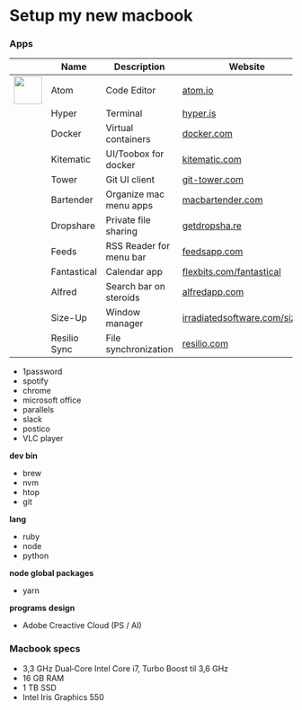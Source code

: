 # Setup my new macbook

### Apps
|      | Name                  | Description                  | Website
| ---- | --------------------- | ---------------------------- | -----
| <img src='https://upload.wikimedia.org/wikipedia/commons/thumb/8/80/Atom_editor_logo.svg/2000px-Atom_editor_logo.svg.png' width='50px' /> | Atom                  | Code Editor                  | [atom.io](https://atom.io)
|  | Hyper                 | Terminal                     | [hyper.is](https://hyper.is/)
|  | Docker                | Virtual containers           | [docker.com](https://docker.com)
|  | Kitematic             | UI/Toobox for docker         | [kitematic.com](https://kitematic.com/)
|  | Tower                 | Git UI client                | [git-tower.com](https://www.git-tower.com/mac/)
|  | Bartender             | Organize mac menu apps       | [macbartender.com](https://www.macbartender.com/)
|  | Dropshare             | Private file sharing         | [getdropsha.re](https://getdropsha.re/)
|  | Feeds                 | RSS Reader for menu bar      | [feedsapp.com](http://www.feedsapp.com/)
|  | Fantastical           | Calendar app                 | [flexbits.com/fantastical](https://flexibits.com/fantastical)
|  | Alfred                | Search bar on steroids       | [alfredapp.com](https://www.alfredapp.com/)
|  | Size-Up               | Window manager               | [irradiatedsoftware.com/sizeup](http://www.irradiatedsoftware.com/sizeup/)
|  | Resilio Sync          | File synchronization         | [resilio.com](https://www.resilio.com/)

- 1password
- spotify
- chrome
- microsoft office
- parallels
- slack
- postico
- VLC player



**dev bin**
- brew
- nvm
- htop
- git

**lang**
- ruby
- node
- python

**node global packages**
- yarn


**programs**
**design**
- Adobe Creactive Cloud (PS / AI)

### Macbook specs
- 3,3 GHz Dual‑Core Intel Core i7, Turbo Boost til 3,6 GHz
- 16 GB RAM
- 1 TB SSD
- Intel Iris Graphics 550
